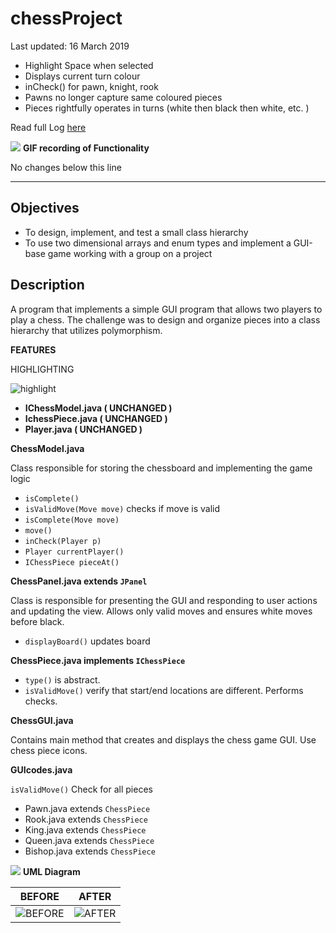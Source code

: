 
# chessProject

Last updated: 16 March 2019 
- Highlight Space when selected 
- Displays current turn colour 
- inCheck() for pawn, knight, rook
- Pawns no longer capture same coloured pieces 
- Pieces rightfully operates in turns (white then black then white, etc. ) 

Read full Log [here](https://github.com/etudie/chessProject/wiki/Full-Update-List)



![](https://i.ibb.co/XSnx4GY/one.gif)
**GIF recording of Functionality**

No changes below this line

--------------------------------------------------------------------------------

## Objectives
- To design, implement, and test a small class hierarchy 
- To use two dimensional arrays and enum types and implement a GUI-base game 
working with a group on a project 

## Description
A program that implements a simple GUI program that allows two players to play a chess. The challenge was to design and organize pieces into a class hierarchy that utilizes polymorphism. 

**FEATURES**

HIGHLIGHTING

![highlight](https://i.imgur.com/OiuFpYe.png)

- **IChessModel.java ( UNCHANGED )** 
- **IchessPiece.java ( UNCHANGED )** 
- **Player.java ( UNCHANGED )** 

**ChessModel.java**

Class responsible for storing the chessboard and implementing the game logic
- `isComplete()`  
- `isValidMove(Move move)` checks if move is valid
- `isComplete(Move move)` 
- `move()` 
- `inCheck(Player p)`
- `Player currentPlayer()`
- `IChessPiece pieceAt()`

**ChessPanel.java extends `JPanel`**

Class is responsible for presenting the GUI and responding to user actions and updating the view. Allows only valid moves and ensures white moves before black. 
- `displayBoard()` updates board

**ChessPiece.java implements `IChessPiece`** 

- `type()` is abstract.
- `isValidMove()`  verify that start/end locations are different. Performs checks.

**ChessGUI.java**

Contains main method that creates and displays the chess game GUI. Use chess piece icons. 

**GUIcodes.java**

 `isValidMove()` Check for all pieces
 - Pawn.java extends `ChessPiece` 
 - Rook.java extends `ChessPiece`
- King.java extends `ChessPiece` 
- Queen.java extends `ChessPiece`
- Bishop.java extends `ChessPiece`

![](https://i.imgur.com/DFecr70.png)
**UML Diagram**

| BEFORE | AFTER |
|--|--|
| ![BEFORE](http://g.recordit.co/Q7A2C6SdWL.gif) | ![AFTER](https://i.ibb.co/XSnx4GY/one.gif) |
